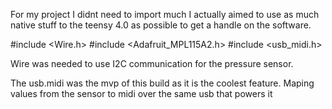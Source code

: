 For my project I didnt need to import much I actually aimed to use as much native stuff to the teensy 4.0 as possible to get a handle on the software. 


#include <Wire.h>
#include <Adafruit_MPL115A2.h>
#include <usb_midi.h>

Wire was needed to use I2C communication for the pressure sensor. 

The usb.midi was the mvp of this build as it is the coolest feature. Maping values from the sensor to midi over the same usb that powers it